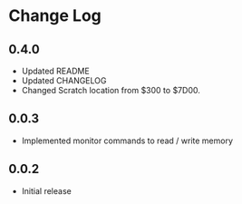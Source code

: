 # Change Log

## 0.4.0

- Updated README
- Updated CHANGELOG
- Changed Scratch location from $300 to $7D00.

## 0.0.3

- Implemented monitor commands to read / write memory

## 0.0.2

- Initial release